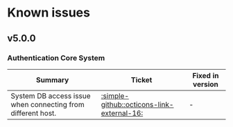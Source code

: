 # Known issues

## v5.0.0

### Authentication Core System

Summary | Ticket | Fixed in version
--- | --- | ---
System DB access issue when connecting from different host. | [:simple-github::octicons-link-external-16:](https://github.com/eclipse-arrowhead/ah5-core-java-spring/issues/94) | -